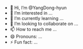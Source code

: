 - 👋 Hi, I’m @YangDong-hyun
- 👀 I’m interested in ...
- 🌱 I’m currently learning ...
- 💞️ I’m looking to collaborate on ...
- 📫 How to reach me ...
- 😄 Pronouns: ...
- ⚡ Fun fact: ...

<!---
YangDong-hyun/YangDong-hyun is a ✨ special ✨ repository because its `README.md` (this file) appears on your GitHub profile.
You can click the Preview link to take a look at your changes.
--->
